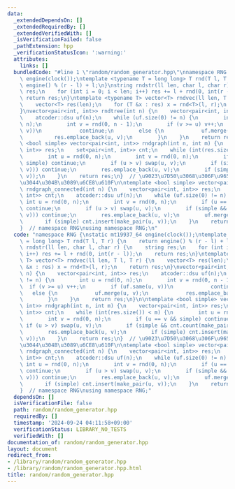 ```yaml
---
data:
  _extendedDependsOn: []
  _extendedRequiredBy: []
  _extendedVerifiedWith: []
  _isVerificationFailed: false
  _pathExtension: hpp
  _verificationStatusIcon: ':warning:'
  attributes:
    links: []
  bundledCode: "#line 1 \"random/random_generator.hpp\"\nnamespace RNG {\nstatic mt19937_64\
    \ engine(clock());\ntemplate <typename T = long long> T rnd(T l, T r) {\n    return\
    \ engine() % (r - l) + l;\n}\nstring rndstr(ll len, char l, char r) {\n    string\
    \ res;\n    for (int i = 0; i < len; i++) res += l + rnd(0, int(r - l));\n   \
    \ return res;\n}\ntemplate <typename T> vector<T> rndvec(ll len, T l, T r) {\n\
    \    vector<T> res(len);\n    for (T &x : res) x = rnd<T>(l, r);\n    return res;\n\
    }\nvector<pair<int, int>> rndtree(int n) {\n    vector<pair<int, int>> res;\n\
    \    atcoder::dsu uf(n);\n    while (uf.size(0) != n) {\n        int u = rnd(0,\
    \ n);\n        int v = rnd(0, n - 1);\n        if (v >= u) v++;\n        if (uf.same(u,\
    \ v))\n            continue;\n        else {\n            uf.merge(u, v);\n  \
    \          res.emplace_back(u, v);\n        }\n    }\n    return res;\n}\n\ntemplate\
    \ <bool simple> vector<pair<int, int>> rndgraph(int n, int m) {\n    vector<pair<int,\
    \ int>> res;\n    set<pair<int, int>> cnt;\n    while (int(res.size()) < m) {\n\
    \        int u = rnd(0, n);\n        int v = rnd(0, n);\n        if (u == v &&\
    \ simple) continue;\n        if (u > v) swap(u, v);\n        if (simple && cnt.count(make_pair(u,\
    \ v))) continue;\n        res.emplace_back(u, v);\n        if (simple) cnt.insert(make_pair(u,\
    \ v));\n    }\n    return res;\n}  // \u9023\u7D50\u3068\u306F\u9650\u3089\u306A\
    \u3044\u304B\u3089\u6CE8\u610F\n\ntemplate <bool simple> vector<pair<int, int>>\
    \ rndgraph_connected(int n) {\n    vector<pair<int, int>> res;\n    set<pair<int,\
    \ int>> cnt;\n    atcoder::dsu uf(n);\n    while (uf.size(0) != n) {\n       \
    \ int u = rnd(0, n);\n        int v = rnd(0, n);\n        if (u == v && simple)\
    \ continue;\n        if (u > v) swap(u, v);\n        if (simple && cnt.count(make_pair(u,\
    \ v))) continue;\n        res.emplace_back(u, v);\n        uf.merge(u, v);\n \
    \       if (simple) cnt.insert(make_pair(u, v));\n    }\n    return res;\n}\n\
    }  // namespace RNG\nusing namespace RNG;\n"
  code: "namespace RNG {\nstatic mt19937_64 engine(clock());\ntemplate <typename T\
    \ = long long> T rnd(T l, T r) {\n    return engine() % (r - l) + l;\n}\nstring\
    \ rndstr(ll len, char l, char r) {\n    string res;\n    for (int i = 0; i < len;\
    \ i++) res += l + rnd(0, int(r - l));\n    return res;\n}\ntemplate <typename\
    \ T> vector<T> rndvec(ll len, T l, T r) {\n    vector<T> res(len);\n    for (T\
    \ &x : res) x = rnd<T>(l, r);\n    return res;\n}\nvector<pair<int, int>> rndtree(int\
    \ n) {\n    vector<pair<int, int>> res;\n    atcoder::dsu uf(n);\n    while (uf.size(0)\
    \ != n) {\n        int u = rnd(0, n);\n        int v = rnd(0, n - 1);\n      \
    \  if (v >= u) v++;\n        if (uf.same(u, v))\n            continue;\n     \
    \   else {\n            uf.merge(u, v);\n            res.emplace_back(u, v);\n\
    \        }\n    }\n    return res;\n}\n\ntemplate <bool simple> vector<pair<int,\
    \ int>> rndgraph(int n, int m) {\n    vector<pair<int, int>> res;\n    set<pair<int,\
    \ int>> cnt;\n    while (int(res.size()) < m) {\n        int u = rnd(0, n);\n\
    \        int v = rnd(0, n);\n        if (u == v && simple) continue;\n       \
    \ if (u > v) swap(u, v);\n        if (simple && cnt.count(make_pair(u, v))) continue;\n\
    \        res.emplace_back(u, v);\n        if (simple) cnt.insert(make_pair(u,\
    \ v));\n    }\n    return res;\n}  // \u9023\u7D50\u3068\u306F\u9650\u3089\u306A\
    \u3044\u304B\u3089\u6CE8\u610F\n\ntemplate <bool simple> vector<pair<int, int>>\
    \ rndgraph_connected(int n) {\n    vector<pair<int, int>> res;\n    set<pair<int,\
    \ int>> cnt;\n    atcoder::dsu uf(n);\n    while (uf.size(0) != n) {\n       \
    \ int u = rnd(0, n);\n        int v = rnd(0, n);\n        if (u == v && simple)\
    \ continue;\n        if (u > v) swap(u, v);\n        if (simple && cnt.count(make_pair(u,\
    \ v))) continue;\n        res.emplace_back(u, v);\n        uf.merge(u, v);\n \
    \       if (simple) cnt.insert(make_pair(u, v));\n    }\n    return res;\n}\n\
    }  // namespace RNG\nusing namespace RNG;"
  dependsOn: []
  isVerificationFile: false
  path: random/random_generator.hpp
  requiredBy: []
  timestamp: '2024-09-24 04:11:58+09:00'
  verificationStatus: LIBRARY_NO_TESTS
  verifiedWith: []
documentation_of: random/random_generator.hpp
layout: document
redirect_from:
- /library/random/random_generator.hpp
- /library/random/random_generator.hpp.html
title: random/random_generator.hpp
---
```

